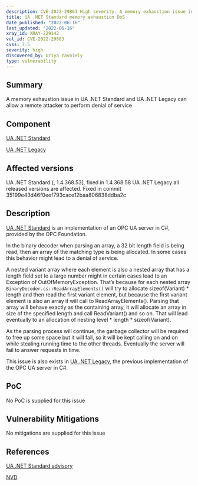 ```yaml
---
description: CVE-2022-29863 High severity. A memory exhaustion issue in UA .NET Standard can allow a remote attacker to perform denial of service
title: UA .NET Standard memory exhaustion DoS
date_published: "2022-06-16"
last_updated: "2022-06-16"
xray_id: XRAY-229142
vul_id: CVE-2022-29863
cvss: 7.5
severity: high
discovered_by: Uriya Yavniely
type: vulnerability
---
```

## Summary
A memory exhaustion issue in UA .NET Standard and UA .NET Legacy can allow a remote attacker to perform denial of service
​

## Component

[UA .NET Standard](https://github.com/OPCFoundation/UA-.NETStandard)

[UA .NET Legacy](https://github.com/OPCFoundation/UA-.NET-Legacy)
​

## Affected versions

UA .NET Standard (, 1.4.368.53], fixed in 1.4.368.58
UA .NET Legacy all released versions are affected. Fixed in commit 35199e43d46f0eef793cace12baa806838ddba2c
​
## Description

[UA .NET Standard](https://github.com/OPCFoundation/UA-.NETStandard) is an implementation of an OPC UA server in C#, provided by the OPC Foundation.

In the binary decoder when parsing an array, a 32 bit length field is being read, then an array of the matching type is being allocated.
In some cases this behavior might lead to a denial of service.

A nested variant array where each element is also a nested array that has a length field set to a large number might in certain cases lead to an Exception of OutOfMemoryException.
That’s because for each nested array `BinaryDecoder.cs::ReadArrayElements()` will try to allocate sizeof(Variant) * length and then read the first variant element, but because the first variant element is also an array it will call to ReadArrayElements().
Parsing that array will behave exactly as the containing array, it will allocate an array in size of the specified length and call ReadVariant() and so on.
That will lead eventually to an allocation of nesting level * length * sizeof(Variant).

As the parsing process will continue, the garbage collector will be required to free up some space but it will fail, so it will be kept calling on and on while stealing running time to the other threads.
Eventually the server will fail to answer requests in time.

This issue is also exists in [UA .NET Legacy](https://github.com/OPCFoundation/UA-.NET-Legacy), the previous implementation of the OPC UA server in C#.

## PoC

No PoC is supplied for this issue
​

## Vulnerability Mitigations


No mitigations are supplied for this issue


## References

[UA .NET Standard advisory](https://files.opcfoundation.org/SecurityBulletins/OPC%20Foundation%20Security%20Bulletin%20CVE-2022-29863.pdf)

[NVD](https://nvd.nist.gov/vuln/detail/CVE-2022-29863)